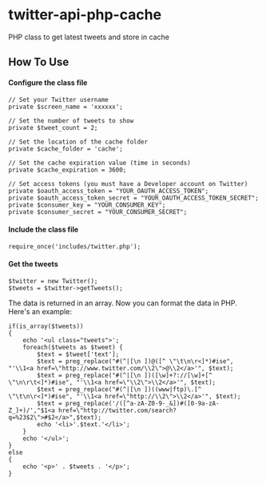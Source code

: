 twitter-api-php-cache
=====================

PHP class to get latest tweets and store in cache



How To Use
----------

#### Configure the class file

```
// Set your Twitter username
private $screen_name = 'xxxxxx';

// Set the number of tweets to show
private $tweet_count = 2;

// Set the location of the cache folder
private $cache_folder = 'cache';

// Set the cache expiration value (time in seconds)
private $cache_expiration = 3600;

// Set access tokens (you must have a Developer account on Twitter)
private $oauth_access_token = "YOUR_OAUTH_ACCESS_TOKEN";
private $oauth_access_token_secret = "YOUR_OAUTH_ACCESS_TOKEN_SECRET";
private $consumer_key = "YOUR_CONSUMER_KEY";
private $consumer_secret = "YOUR_CONSUMER_SECRET";

```

#### Include the class file

```
require_once('includes/twitter.php');
```

#### Get the tweets

```
$twitter = new Twitter();
$tweets = $twitter->getTweets();
```


The data is returned in an array. Now you can format the data in PHP. Here's an example:

```
if(is_array($tweets))
{
	echo '<ul class="tweets">';
	foreach($tweets as $tweet) {
		$text = $tweet['text'];
		$text = preg_replace("#(^|[\n ])@([^ \"\t\n\r<]*)#ise", "'\\1<a href=\"http://www.twitter.com/\\2\">@\\2</a>'", $text);
		$text = preg_replace("#(^|[\n ])([\w]+?://[\w]+[^ \"\n\r\t<]*)#ise", "'\\1<a href=\"\\2\">\\2</a>'", $text);
		$text = preg_replace("#(^|[\n ])((www|ftp)\.[^ \"\t\n\r<]*)#ise", "'\\1<a href=\"http://\\2\">\\2</a>'", $text);
		$text = preg_replace('/([^a-zA-Z0-9-_&])#([0-9a-zA-Z_]+)/',"$1<a href=\"http://twitter.com/search?q=%23$2\">#$2</a>",$text);
		echo '<li>'.$text.'</li>';
	}
	echo '</ul>';
}
else
{
	echo '<p>' . $tweets . '</p>';	
}

```

